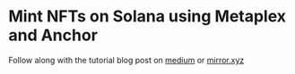 # Mint NFTs on Solana using Metaplex and Anchor

Follow along with the tutorial blog post on [medium](https://anoushk.medium.com/how-to-mint-nfts-on-solana-using-rust-and-metaplex-f66bac717cb8) or [mirror.xyz](https://mirror.xyz/anoushk.eth/HLL3JE47SJE5AnvzMVrfz7Rec7FDupXK5948aYNsDUU)
